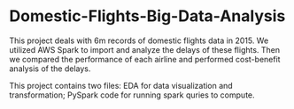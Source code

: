 # Domestic-Flights-Big-Data-Analysis

This project deals with 6m records of domestic flights data in 2015. We utilized AWS Spark to import and analyze the delays of these flights. Then we compared the performance of each airline and performed cost-benefit analysis of the delays. 

This project contains two files: EDA for data visualization and transformation; PySpark code for running spark quries to compute.
